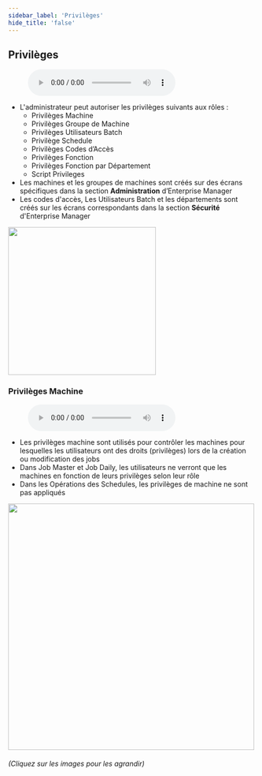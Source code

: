 ```yaml
---
sidebar_label: 'Privilèges'
hide_title: 'false'
---
```


## Privilèges

<figure>
    <audio
        controls
        src="audiobasic/Privileges.mp3">
            Your browser does not support the
            <code>audio</code> element.
    </audio>
</figure>

* L'administrateur peut autoriser les privilèges suivants aux rôles :
    * Privilèges Machine
    * Privilèges Groupe de Machine
    * Privilèges Utilisateurs Batch
    * Privilège Schedule
    * Privilèges Codes d’Accès
    * Privilèges Fonction
    * Privilèges Fonction par Département
    * Script Privileges
* Les machines et les groupes de machines sont créés sur des écrans spécifiques dans la section **Administration** d’Enterprise Manager
* Les codes d'accès, Les Utilisateurs Batch et les départements sont créés sur les écrans correspondants dans la section **Sécurité** d'Enterprise Manager

<a href="imgbasic/3303.png" target="_blank"><img src="imgbasic/3303.png" width="300"></img></a>  

### Privilèges Machine

<figure>
    <audio
        controls
        src="audiobasic/MachinePrivileges.mp3">
            Your browser does not support the
            <code>audio</code> element.
    </audio>
</figure>

* Les privilèges machine sont utilisés pour contrôler les machines pour lesquelles les utilisateurs ont des droits (privilèges) lors de la création ou modification des jobs
* Dans Job Master et Job Daily, les utilisateurs ne verront que les machines en fonction de leurs privilèges selon leur rôle
* Dans les Opérations des Schedules, les privilèges de machine ne sont pas appliqués

<a href="imgbasic/3304.png" target="_blank"><img src="imgbasic/3304.png" width="500"></img></a>

###### (Cliquez sur les images pour les agrandir)